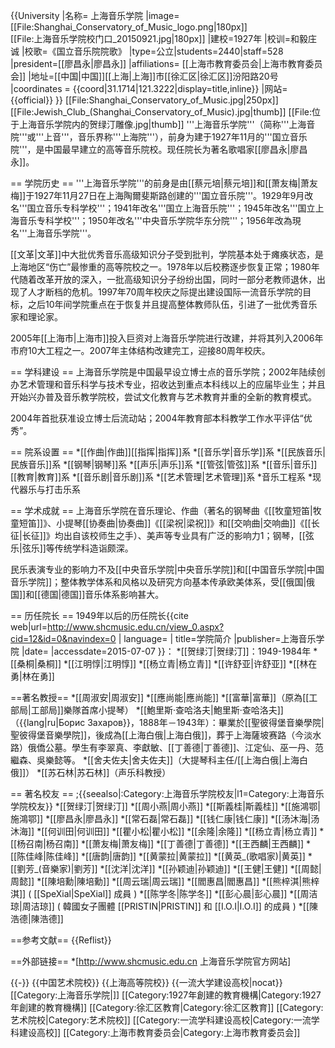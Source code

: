 {{University
|名称= 上海音乐学院
|image=[[File:Shanghai_Conservatory_of_Music_logo.png|180px]]<br>[[File:上海音乐学院校门口_20150921.jpg|180px]]
|建校=1927年
|校训=和毅庄诚
|校歌=《国立音乐院院歌》
|type=公立|students=2440|staff=528
|president=[[廖昌永|廖昌永]]
|affiliations= [[上海市教育委员会|上海市教育委员会]]
|地址=[[中国|中国]][[上海|上海]]市[[徐汇区|徐汇区]]汾阳路20号
|coordinates = {{coord|31.1714|121.3222|display=title,inline}}
|网站={{official}}
}}
[[File:Shanghai_Conservatory_of_Music.jpg|250px]]
[[File:Jewish_Club_(Shanghai_Conservatory_of_Music).jpg|thumb]]
[[File:位于上海音乐学院内的贺绿汀雕像.jpg|thumb]]
'''上海音乐学院'''（简称'''上海音院'''或'''上音'''，音乐界称'''上海院'''），前身为建于1927年11月的'''国立音乐院'''，是中国最早建立的高等音乐院校。现任院长为著名歌唱家[[廖昌永|廖昌永]]。

== 学院历史 ==
'''上海音乐学院'''的前身是由[[蔡元培|蔡元培]]和[[萧友梅|萧友梅]]于1927年11月27日在上海陶爾斐斯路创建的'''国立音乐院'''。1929年9月改名'''国立音乐专科学校'''；1941年改名'''国立上海音乐院'''；1945年改名'''国立上海音乐专科学校'''；1950年改名'''中央音乐学院华东分院'''；1956年改為現名'''上海音乐学院'''。<ref name="简介"/>

[[文革|文革]]中大批优秀音乐高级知识分子受到批判，学院基本处于瘫痪状态，是上海地区“伤亡”最惨重的高等院校之一。1978年以后校務逐步恢复正常；1980年代随着改革开放的深入，一批高级知识分子纷纷出国，同时一部分老教师退休，出现了人才断档的危机。1997年70周年校庆之际提出建设国际一流音乐学院的目标，之后10年间学院重点在于恢复并且提高整体教师队伍，引进了一批优秀音乐家和理论家。

2005年[[上海市|上海市]]投入巨资对上海音乐学院进行改建，并将其列入2006年市府10大工程之一。2007年主体结构改建完工，迎接80周年校庆。

== 学科建设 ==
上海音乐学院是中国最早设立博士点的音乐学院；2002年陆续创办艺术管理和音乐科学与技术专业，招收达到重点本科线以上的应届毕业生；并且开始兴办普及音乐教学院校，尝试文化教育与艺术教育并重的全新的教育模式。

2004年首批获准设立博士后流动站；2004年教育部本科教学工作水平评估“优秀”。

== 院系设置 ==
*[[作曲|作曲]][[指挥|指挥]]系
*[[音乐学|音乐学]]系
*[[民族音乐|民族音乐]]系
*[[钢琴|钢琴]]系
*[[声乐|声乐]]系
*[[管弦|管弦]]系
*[[音乐|音乐]][[教育|教育]]系
*[[音乐剧|音乐剧]]系
*[[艺术管理|艺术管理]]系
*音乐工程系
*现代器乐与打击乐系

== 学术成就 ==
上海音乐学院在音乐理论、作曲（著名的钢琴曲《[[牧童短笛|牧童短笛]]》、小提琴[[协奏曲|协奏曲]]《[[梁祝|梁祝]]》和[[交响曲|交响曲]]《[[长征|长征]]》均出自该校师生之手）、美声等专业具有广泛的影响力1；钢琴，[[弦乐|弦乐]]等传统学科造诣颇深。

民乐表演专业的影响力不及[[中央音乐学院|中央音乐学院]]和[[中国音乐学院|中国音乐学院]]；整体教学体系和风格以及研究方向基本传承欧美体系，受[[俄国|俄国]]和[[德国|德国]]音乐体系影响甚大。

== 历任院长 ==
1949年以后的历任院长<ref name="简介">{{cite web|url=http://www.shcmusic.edu.cn/view_0.aspx?cid=12&id=0&navindex=0 | language= | title=学院简介 |publisher=上海音乐学院 |date= |accessdate=2015-07-07 }}</ref>：
*[[贺绿汀|贺绿汀]]：1949-1984年
*[[桑桐|桑桐]]
*[[江明惇|江明惇]]
*[[杨立青|杨立青]]
*[[许舒亚|许舒亚]]
*[[林在勇|林在勇]]

==著名教授==
*[[周淑安|周淑安]]
*[[應尚能|應尚能]]
*[[富華|富華]]（原為[[工部局|工部局]]樂隊首席小提琴）
*[[鮑里斯·查哈洛夫|鮑里斯·查哈洛夫]]（{{lang|ru|Борис Захаров}}，1888年－1943年）：畢業於[[聖彼得堡音樂學院|聖彼得堡音樂學院]]，後成為[[上海白俄|上海白俄]]，葬于上海薩坡赛路（今淡水路）俄僑公墓。學生有李翠真、李獻敏、[[丁善德|丁善德]]、江定仙、巫一丹、范繼森、吳樂懿等。
*[[舍夫佐夫|舍夫佐夫]]（大提琴科主任/[[上海白俄|上海白俄]]）
*[[苏石林|苏石林]]（声乐科教授）

== 著名校友 ==
;{{seealso|:Category:上海音乐学院校友|l1=Category:上海音乐学院校友}}
*[[贺绿汀|贺绿汀]]
*[[周小燕|周小燕]]
*[[斯義桂|斯義桂]]
*[[施鴻鄂|施鴻鄂]]
*[[廖昌永|廖昌永]]
*[[常石磊|常石磊]]
*[[钱仁康|钱仁康]]
*[[汤沐海|汤沐海]]
*[[何训田|何训田]]
*[[瞿小松|瞿小松]]
*[[余隆|余隆]]
*[[杨立青|杨立青]]
*[[杨召南|杨召南]]
*[[萧友梅|萧友梅]]
*[[丁善德|丁善德]]
*[[王西麟|王西麟]]
*[[陈佳峰|陈佳峰]]
*[[唐韵|唐韵]]
*[[黄蒙拉|黄蒙拉]]
*[[黄英_(歌唱家)|黄英]]
*[[劉芳_(音樂家)|劉芳]]
*[[沈洋|沈洋]]
*[[孙颖迪|孙颖迪]]
*[[王健|王健]]
*[[周懿|周懿]]
*[[陳培勳|陳培勳]]
*[[周云瑞|周云瑞]]
*[[閻惠昌|閻惠昌]]
*[[熊梓淇|熊梓淇]] ( [[SpeXial|SpeXial]] 成員 )
*[[陈学冬|陈学冬]]
*[[彭心晨|彭心晨]]
*[[周洁琼|周洁琼]] ( 韓國女子團體 [[PRISTIN|PRISTIN]] 和 [[I.O.I|I.O.I]] 的成員 )
*[[陳浩德|陳浩德]]

==参考文献==
{{Reflist}}

==外部链接==
*[http://www.shcmusic.edu.cn 上海音乐学院官方网站]

{{-}}
{{中国艺术院校}}
{{上海高等院校}}
{{一流大学建设高校|nocat}}
[[Category:上海音乐学院|]]
[[Category:1927年創建的教育機構|Category:1927年創建的教育機構]]
[[Category:徐汇区教育|Category:徐汇区教育]]
[[Category:艺术院校|Category:艺术院校]]
[[Category:一流学科建设高校|Category:一流学科建设高校]]
[[Category:上海市教育委员会|Category:上海市教育委员会]]